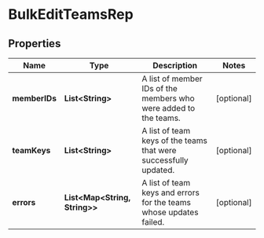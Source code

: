 

# BulkEditTeamsRep


## Properties

| Name | Type | Description | Notes |
|------------ | ------------- | ------------- | -------------|
|**memberIDs** | **List&lt;String&gt;** | A list of member IDs of the members who were added to the teams. |  [optional] |
|**teamKeys** | **List&lt;String&gt;** | A list of team keys of the teams that were successfully updated. |  [optional] |
|**errors** | **List&lt;Map&lt;String, String&gt;&gt;** | A list of team keys and errors for the teams whose updates failed. |  [optional] |



